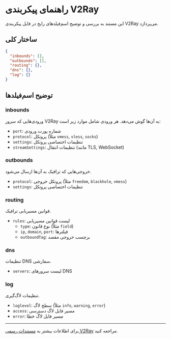 # راهنمای پیکربندی V2Ray

این مستند به بررسی و توضیح اسم‌فیلدهای رایج در فایل پیکربندی V2Ray می‌پردازد.

## ساختار کلی

```json
{
  "inbounds": [],
  "outbounds": [],
  "routing": {},
  "dns": {},
  "log": {}
}
```

## توضیح اسم‌فیلدها

### inbounds
ورودی‌هایی که سرور V2Ray به آن‌ها گوش می‌دهد. هر ورودی شامل موارد زیر است:
- `port`: شماره پورت ورودی
- `protocol`: پروتکل (مثلاً `vmess`, `vless`, `socks`)
- `settings`: تنظیمات اختصاصی پروتکل
- `streamSettings`: تنظیمات انتقال (مانند TLS, WebSocket)

### outbounds
خروجی‌هایی که ترافیک به آن‌ها ارسال می‌شود.
- `protocol`: پروتکل خروجی (مثلاً `freedom`, `blackhole`, `vmess`)
- `settings`: تنظیمات اختصاصی پروتکل

### routing
قوانین مسیریابی ترافیک.
- `rules`: لیست قوانین مسیریابی
  - `type`: نوع قانون (مثلاً `field`)
  - `ip`, `domain`, `port`: فیلترها
  - `outboundTag`: برچسب خروجی مقصد

### dns
تنظیمات DNS سفارشی.
- `servers`: لیست سرورهای DNS

### log
تنظیمات لاگ‌گیری.
- `loglevel`: سطح لاگ (مثلاً `info`, `warning`, `error`)
- `access`: مسیر فایل لاگ دسترسی
- `error`: مسیر فایل لاگ خطا

---

برای اطلاعات بیشتر به [مستندات رسمی V2Ray](https://www.v2ray.com/) مراجعه کنید.